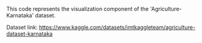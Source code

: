 This code represents the visualization component of the 'Agriculture-Karnataka' dataset.


Dataset link:
https://www.kaggle.com/datasets/imtkaggleteam/agriculture-dataset-karnataka
